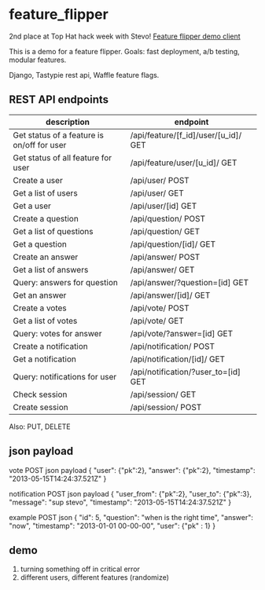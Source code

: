 feature_flipper
===============

2nd place at Top Hat hack week with Stevo! [Feature flipper demo client](https://github.com/vovantics/feature_flipper_demo_client)

This is a demo for a feature flipper. Goals: fast deployment, a/b testing, modular features.

Django, Tastypie rest api, Waffle feature flags.




REST API endpoints
------------------

|description|endpoint|
|---|---|
|Get status of a feature is on/off for user  | /api/feature/[f_id]/user/[u_id]/ GET |
|Get status of all feature for user	 |        /api/feature/user/[u_id]/ GET |
|Create a user	               |/api/user/ POST |
|Get a list of users	       |    /api/user/ GET |
|Get a user	               |    /api/user/[id] GET |
|Create a question	       |    /api/question/ POST |
|Get a list of questions	|       /api/question/ GET |
|Get a question	               |/api/question/[id]/ GET |
|Create an answer	        |   /api/answer/ POST |
|Get a list of answers          |/api/answer/ GET |
|Query: answers for question    |/api/answer/?question=[id] GET |
|Get an answer	               |/api/answer/[id]/ GET |
|Create a votes                 |/api/vote/ POST |
|Get a list of votes            |/api/vote/ GET |
|Query: votes for answer        |/api/vote/?answer=[id] GET |
|Create a notification          |/api/notification/ POST |
|Get a notification             |/api/notification/[id]/ GET |
|Query: notifications for user  |/api/notification/?user_to=[id] GET |
|Check session			|	   /api/session/ GET |
|Create session			|	   /api/session/ POST |

Also: PUT, DELETE

json payload
------------

vote POST json payload
{
"user": {"pk":2},
"answer": {"pk":2},
"timestamp": "2013-05-15T14:24:37.521Z"
}


notification POST json payload
{
"user_from": {"pk":2},
"user_to": {"pk":3},
"message": "sup stevo",
"timestamp": "2013-05-15T14:24:37.521Z"
}


example POST json
{
	"id": 5,
	"question": "when is the right time",
	"answer": "now",
	"timestamp": "2013-01-01 00-00-00",
	"user": {"pk" : 1}
}


demo
----

1. turning something off in critical error
2. different users, different features (randomize)
